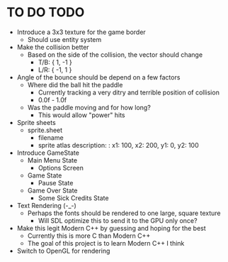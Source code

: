 # TO DO TODO

* Introduce a 3x3 texture for the game border 
    * Should use entity system 
* Make the collision better
    * Based on the side of the collision, the vector should change
        * T/B: {  1, -1 }
        * L/R: { -1,  1 }
* Angle of the bounce should be depend on a few factors 
    * Where did the ball hit the paddle 
        * Currently tracking a very ditry and terrible position of collision
        * 0.0f - 1.0f
    * Was the paddle moving and for how long?
        * This would allow "power" hits
* Sprite sheets
    * sprite.sheet
        * filename
        * sprite atlas description: 
            : x1: 100, x2: 200, y1: 0, y2: 100
* Introduce GameState
    * Main Menu State
        * Options Screen
    * Game State
        * Pause State 
    * Game Over State 
        * Some Sick Credits State
* Text Rendering (-_-)
    * Perhaps the fonts should be rendered to one large, square texture
        * Will SDL optimize this to send it to the GPU only once?
* Make this legit Modern C++ by guessing and hoping for the best 
    * Currently this is more C than Modern C++
    * The goal of this project is to learn Modern C++ I think
* Switch to OpenGL for rendering 
